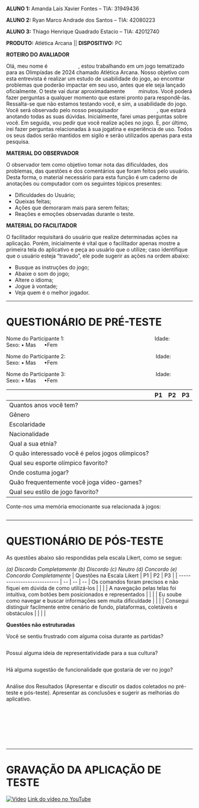 **ALUNO 1:** Amanda Laís Xavier Fontes – TIA: 31949436

**ALUNO 2:** Ryan Marco Andrade dos Santos – TIA: 42080223

**ALUNO 3:** Thiago Henrique Quadrado Estacio –  TIA: 42012740

**PRODUTO:** Atlética Arcana || **DISPOSITIVO:** PC


**ROTEIRO DO AVALIADOR**

Olá, meu nome é `           `, estou trabalhando em um jogo tematizado para as Olimpíadas de 2024 chamado Atlética Arcana. Nosso objetivo com esta entrevista é realizar um estudo de usabilidade do jogo, ao encontrar problemas que poderão impactar em seu uso, antes que ele seja lançado oficialmente. O teste vai durar aproximadamente `    ` minutos. Você poderá fazer perguntas a qualquer momento que estarei pronto para respondê-las. Ressalta-se que não estamos testando você, e sim, a usabilidade do jogo. Você será observado pelo nosso pesquisador `              `, que estará anotando todas as suas dúvidas. Inicialmente, farei umas perguntas sobre você. Em seguida, vou pedir que você realize ações no jogo. E, por último, irei fazer perguntas relacionadas à sua jogatina e experiência de uso. Todos os seus dados serão mantidos em sigilo e serão utilizados apenas para esta pesquisa.


**MATERIAL DO OBSERVADOR**

O observador tem como objetivo tomar nota das dificuldades, dos problemas, das questões e dos comentários que foram feitos pelo usuário. Desta forma, o material necessário para esta função é  um caderno de anotações ou computador com os seguintes tópicos presentes:
- Dificuldades do Usuário;
- Queixas feitas;
- Ações que demoraram mais para serem feitas;
- Reações e emoções observadas durante o teste.


**MATERIAL DO FACILITADOR**

O facilitador requisitará do usuário que realize determinadas ações na aplicação. Porém, inicialmente é vital que o facilitador apenas mostre a primeira tela do aplicativo e peça ao usuário que o utilize; caso identifique que o usuário esteja “travado”, ele pode sugerir as ações na ordem abaixo:
- Busque as instruções do jogo;
- Abaixe o som do jogo;
- Altere o idioma;
- Jogue à vontade; 
- Veja quem é o melhor jogador.

---

# QUESTIONÁRIO DE PRÉ-TESTE

Nome do Participante 1: `                                 `   Idade: `          `      Sexo:    •  Mas  `  `   •Fem  `  `

Nome do Participante 2: `                                 `   Idade: `          `      Sexo:    •  Mas  `  `   •Fem  `  `

Nome do Participante 3: `                                 `   Idade: `          `      Sexo:    •  Mas  `  `   •Fem  `  `



|    | P1 | P2 | P3 |
| -- | -- | -- | -- |
| Quantos anos você tem? | | | |
| Gênero | | | |
| Escolaridade | | | |
| Nacionalidade | | | |
| Qual a sua etnia? | | | |
| O quão interessado você é pelos jogos olímpicos? |
| Qual seu esporte olímpico favorito? | | | |
| Onde costuma jogar? | | | |
| Quão frequentemente você joga vídeo-games? | | | |
| Qual seu estilo de jogo favorito? | | | |

Conte-nos uma memória emocionante sua relacionada à jogos:

```

```

---

# QUESTIONÁRIO DE PÓS-TESTE

As questões abaixo são respondidas pela escala Likert, como se segue:

*(a) Discordo Completamente (b) Discordo (c) Neutro (d) Concordo (e) Concordo Completamente*
|  Questões na Escala Likert  | P1 | P2 | P3 |
| --------------------------- | -- | -- | -- |
Os comandos foram precisos e não fiquei em dúvida de como utilizá-los | | | |
A navegação pelas telas foi intuitiva, com botões bem posicionados e representados | | | |
Eu soube como navegar e buscar informações sem muita dificuldade | | | |
Consegui distinguir facilmente entre cenário de fundo, plataformas, coletáveis e obstáculos | | | |

**Questões não estruturadas**

Você se sentiu frustrado com alguma coisa durante as partidas?

```

```

Possui alguma ideia de representatividade para a sua cultura?

```

```

Há alguma sugestão de funcionalidade que gostaria de ver no jogo?

```

```

Análise dos Resultados
(Apresentar e discutir os dados coletados no pré-teste e pós-teste). Apresentar as conclusões e sugerir as melhorias do aplicativo.

```








```

---

# GRAVAÇÃO DA APLICAÇÃO DE TESTE
[![Vídeo](http://img.youtube.com/vi/iFGoieGy7Bo/0.jpg)](https://youtu.be/iFGoieGy7Bo)
[Link do vídeo no YouTube](https://youtu.be/iFGoieGy7Bo)

